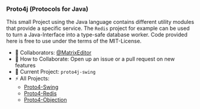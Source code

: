 ### Proto4j (Protocols for Java)

This small Project using the Java language contains different utility modules that provide a specific service. The `Redis` project for example can be used to turn a Java-Interface into a type-safe database worker. Code provided here is free to use under the terms of the MIT-License.

- 👯 Collaborators: [@MatrixEditor](https://github.com/MatrixEditor/)
- 💬 How to Collaborate: Open up an issue or a pull request on new features
- 🔭 Current Project: `proto4j-swing`
- ⚡ All Projects:
  * [Proto4-Swing](https://github.com/Proto4j/proto4j-swing)
  * [Proto4-Redis](https://github.com/Proto4j/proto4j-redis)
  * [Proto4-Objection](https://github.com/Proto4j/proto4j-objection)

<!--
**Proto4j/Proto4j** is a ✨ _special_ ✨ repository because its `README.md` (this file) appears on your GitHub profile.

Here are some ideas to get you started:

- 🔭 I’m currently working on ...
- 🌱 I’m currently learning ...
- 👯 I’m looking to collaborate on ...
- 🤔 I’m looking for help with ...
- 💬 Ask me about ...
- 📫 How to reach me: ...
- 😄 Pronouns: ...
- ⚡ Fun fact: ...
-->

